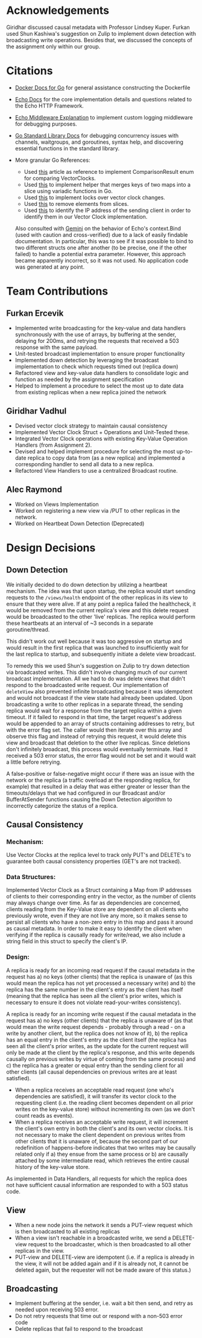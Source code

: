 # Acknowledgements

Giridhar discussed causal metadata with Professor Lindsey Kuper. Furkan used Shun Kashiwa's suggestion on Zulip to implement down detection with broadcasting write operations. Besides that, we discussed the concepts of the assignment only within our group.

# Citations

- [Docker Docs for Go](https://docs.docker.com/language/golang/build-images/) for general assistance constructing the Dockerfile
- [Echo Docs](https://echo.labstack.com/docs) for the core implementation details and questions related to the Echo HTTP Framework.
- [Echo Middleware Explanation](https://medium.com/@rayato159/building-a-custom-middleware-in-go-echo-864acdecbe87) to implement custom logging middleware for debugging purposes.
- [Go Standard Library Docs](https://pkg.go.dev/std) for debugging concurrency issues with channels, waitgroups, and goroutines, syntax help, and discovering essential functions in the standard library.
- More granular Go References:
  - Used [this](https://builtin.com/software-engineering-perspectives/golang-enum) article as reference to implement ComparisonResult enum for comparing VectorClocks.
  - Used [this](https://gobyexample.com/variadic-functions) to implement helper that merges keys of two maps into a slice using variadic functions in Go.
  - Used [this](https://gobyexample.com/mutexes) to implement locks over vector clock changes.
  - Used [this](https://www.reddit.com/r/golang/comments/sbjgfp/remove_element_from_a_slice/) to remove elements from slices.
  - Used [this](https://stackoverflow.com/questions/27234861/correct-way-of-getting-clients-ip-addresses-from-http-request) to identify the IP address of the sending client in order to identify them in our Vector Clock implementation.
 
  Also consulted with [Gemini](https://gemini.google.com/app/) on the behavior of Echo's context.Bind (used with caution and cross-verified) due to a lack of easily findable documentation. In particular, this was to see if it was possible to bind to two different structs one after another (to be precise, one if the other failed) to handle a potential extra parameter. However, this approach became apparently incorrect, so it was not used. No application code was generated at any point.


# Team Contributions

## Furkan Ercevik

- Implemented write broadcasting for the key-value and data handlers synchronously with the use of arrays, by buffering at the sender, delaying for 200ms, and retrying the requests that received a 503 response with the same payload.
- Unit-tested broadcast implementation to ensure proper functionality
- Implemented down detection by leveraging the broadcast implementation to check which requests timed out (replica down) 
- Refactored view and key-value data handlers to consolidate logic and function as needed by the assignment specification
- Helped to implement a procedure to select the most up to date data from existing replicas when a new replica joined the network

## Giridhar Vadhul

- Devised vector clock strategy to maintain causal consistency
- Implemented Vector Clock Struct + Operations and Unit-Tested these.
- Integrated Vector Clock operations with existing Key-Value Operation Handlers (from Assignment 2).
- Devised and helped implement procedure for selecting the most up-to-date replica to copy data from (as a new replica) and implemented a corresponding handler to send all data to a new replica.
- Refactored View Handlers to use a centralized Broadcast routine.

## Alec Raymond

- Worked on Views Implementation
- Worked on registering a new view via /PUT to other replicas in the network.
- Worked on Heartbeat Down Detection (Deprecated)

# Design Decisions

## Down Detection

We initially decided to do down detection by utilizing a heartbeat mechanism. The idea was that upon startup, the replica would start sending requests to the `/views/health` endpoint of the other replicas in its view to ensure that they were alive. If at any point a replica failed the healthcheck, it would be removed from the current replica's view and this delete request would be broadcasted to the other 'live' replicas. The replica would perform these heartbeats at an interval of ~3 seconds in a separate goroutine/thread.  

This didn't work out well because it was too aggressive on startup and would result in the first replica that was launched to insufficiently wait for the last replica to startup, and subsequently initiate a delete view broadcast.  

To remedy this we used Shun's suggestion on Zulip to try down detection via broadcasted writes. This didn't involve changing much of our current broadcast implementation. All we had to do was delete views that didn't respond to the broadcasted write request. Our implementation of `deleteView` also prevented infinite broadcasting because it was idempotent and would not broadcast if the view state had already been updated. Upon broadcasting a write to other replicas in a separate thread, the sending replica would wait for a response from the target replica within a given timeout. If it failed to respond in that time, the target request's address would be appended to an array of structs containing addresses to retry, but with the error flag set. The caller would then iterate over this array and observe this flag and instead of retrying this request, it would delete this view and broadcast that deletion to the other live replicas. Since deletions don't infinitely broadcast, this process would eventually terminate. Had it received a 503 error status, the error flag would not be set and it would wait a little before retrying. 

A false-positive or false-negative might occur if there was an issue with the network or the replica (a traffic overload at the responding replica, for example) that resulted in a delay that was either greater or lesser than the timeouts/delays that we had configured in our Broadcast and/or BufferAtSender functions causing the Down Detection algorithm to incorrectly categorize the status of a replica.

## Causal Consistency


### Mechanism:

Use Vector Clocks at the replica level to track only PUT's and DELETE's to guarantee both causal consistency properties (GET's are not tracked).

### Data Structures:

Implemented Vector Clock as a Struct containing a Map from IP addresses of clients to their corresponding entry in the vector, as the number of clients may always change over time. As far as dependencies are concerned, clients reading from the Key-Value store are dependent on all clients who previously wrote, even if they are not live any more, so it makes sense to persist all clients who have a non-zero entry in this map and pass it around as causal metadata. In order to make it easy to identify the client when verifying if the replica is causally ready for write/read, we also include a string field in this struct to specify the client's IP.

### Design:

A replica is ready for an incoming read request if the causal metadata in the request has a) no keys (other clients) that the replica is unaware of (as this would mean the replica has not yet processed a necessary write) and b) the replica has the same number in the client's entry as the client has itself (meaning that the replica has seen all the client's prior writes, which is necessary to ensure it does not violate read-your-writes consistency). 

A replica is ready for an incoming write request if the causal metadata in the request has a) no keys (other clients) that the replica is unaware of (as that would mean the write request depends - probably through a read - on a write by another client, but the replica does not know of it), b) the replica has an equal entry in the client's entry as the client itself (the replica has seen all the client's prior writes, as the update for the current request will only be made at the client by the replica's response, and this write depends causally on previous writes by virtue of coming from the same process) and c) the replica has a greater or equal entry than the sending client for all other clients (all causal dependencies on previous writes are at least satisfied).

  - When a replica receives an acceptable read request (one who's dependencies are satisfied), it will transfer its vector clock to the requesting client (i.e. the reading client becomes dependent on all prior writes on the key-value store) without incrementing its own (as we don't count reads as events).
  - When a replica receives an acceptable write request, it will increment the client's own entry in both the client's and its own vector clocks. It is not necessary to make the client dependent on previous writes from other clients that it is unaware of, because the second part of our redefinition of happens-before indicates that two writes may be causally related only if a) they ensue from the same process or b) are causally attached by some intermediate read, which retrieves the entire causal history of the key-value store.

As implemented in Data Handlers, all requests for which the replica does not have sufficient causal information are responded to with a 503 status code.

## View

- When a new node joins the network it sends a PUT-view request which is then broadcasted to all existing replicas
- When a view isn't reachable in a broadcasted write, we send a DELETE-view request to the broadcaster, which is then broadcasted to all other replicas in the view.
- PUT-view and DELETE-view are idempotent (i.e. if a replica is already in the view, it will not be added again and if it is already not, it cannot be deleted again, but the requester will not be made aware of this status.)

## Broadcasting

- Implement buffering at the sender, i.e. wait a bit then send, and retry as
  needed upon receiving 503 error.
- Do not retry requests that time out or respond with a non-503 error code
- Delete replicas that fail to respond to the broadcast
